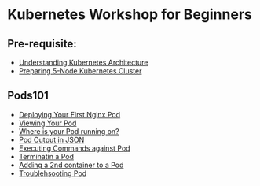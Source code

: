 # Kubernetes Workshop for Beginners

## Pre-requisite:

- [Understanding Kubernetes Architecture]()
- [Preparing 5-Node Kubernetes Cluster]()

## Pods101

 - [Deploying Your First Nginx Pod]()
 - [Viewing Your Pod]()
 - [Where is your Pod running on?]()
 - [Pod Output in JSON]()
 - [Executing Commands against Pod]()
 - [Terminatin a Pod]()
 - [Adding a 2nd container to a Pod]()
 - [Troublehsooting Pod]()

##
